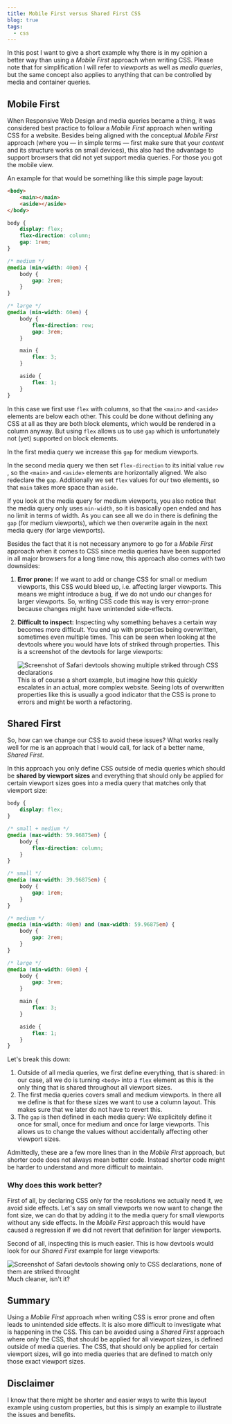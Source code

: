 ```yaml
---
title: Mobile First versus Shared First CSS
blog: true
tags:
  - css
---
```


In this post I want to give a short example why there is in my opinion a better way than using a _Mobile First_ approach when writing CSS. Please note that for simplification I will refer to _viewports_ as well as _media queries_, but the same concept also applies to anything that can be controlled by media and container queries.

## Mobile First

When Responsive Web Design and media queries became a thing, it was considered best practice to follow a _Mobile First_ approach when writing CSS for a website. Besides being aligned with the conceptual _Mobile First_ approach (where you — in simple terms — first make sure that your _content_ and its structure works on small devices), this also had the advantage to support browsers that did not yet support media queries. For those you got the mobile view.

An example for that would be something like this simple page layout:

```html
<body>
	<main></main>
	<aside></aside>
</body>
```

```css
body {
	display: flex;
	flex-direction: column;
	gap: 1rem;
}

/* medium */
@media (min-width: 40em) {
	body {
		gap: 2rem;
	}
}

/* large */
@media (min-width: 60em) {
	body {
		flex-direction: row;
		gap: 3rem;
	}

	main {
		flex: 3;
	}

	aside {
		flex: 1;
	}
}
```

In this case we first use `flex` with columns, so that the `<main>` and `<aside>` elements are below each other. This could be done without defining any CSS at all as they are both block elements, which would be rendered in a column anyway. But using `flex` allows us to use `gap` which is unfortunately not (yet) supported on block elements.

In the first media query we increase this `gap` for medium viewports.

In the second media query we then set `flex-direction` to its initial value `row` , so the `<main>` and `<aside>` elements are horizontally aligned. We also redeclare the `gap`. Additionally we set `flex` values for our two elements, so that `main` takes more space than `aside`.

If you look at the media query for medium viewports, you also notice that the media query only uses `min-width`, so it is basically open ended and has no limit in terms of width. As you can see all we do in there is defining the `gap` (for medium viewports), which we then overwrite again in the next media query (for large viewports).

Besides the fact that it is not necessary anymore to go for a _Mobile First_ approach when it comes to CSS since media queries have been supported in all major browsers for a long time now, this approach also comes with two downsides:

1. **Error prone:** If we want to add or change CSS for small or medium viewports, this CSS would bleed up, i.e. affecting larger viewports. This means we might introduce a bug, if we do not undo our changes for larger viewports. So, writing CSS code this way is very error-prone because changes might have unintended side-effects.
2. **Difficult to inspect:** Inspecting why something behaves a certain way becomes more difficult. You end up with properties being overwritten, sometimes even multiple times. This can be seen when looking at the devtools where you would have lots of striked through properties. This is a screenshot of the devtools for large viewports:

   ![Screenshot of Safari devtools showing multiple striked through CSS declarations](devtools-mobile-first.png)
   This is of course a short example, but imagine how this quickly escalates in an actual, more complex website. Seeing lots of overwritten properties like this is usually a good indicator that the CSS is prone to errors and might be worth a refactoring.

## Shared First

So, how can we change our CSS to avoid these issues? What works really well for me is an approach that I would call, for lack of a better name, _Shared First_.

In this approach you only define CSS outside of media queries which should be **shared by viewport sizes** and everything that should only be applied for certain viewport sizes goes into a media query that matches only that viewport size:

```css
body {
	display: flex;
}

/* small + medium */
@media (max-width: 59.96875em) {
	body {
		flex-direction: column;
	}
}

/* small */
@media (max-width: 39.96875em) {
	body {
		gap: 1rem;
	}
}

/* medium */
@media (min-width: 40em) and (max-width: 59.96875em) {
	body {
		gap: 2rem;
	}
}

/* large */
@media (min-width: 60em) {
	body {
		gap: 3rem;
	}

	main {
		flex: 3;
	}

	aside {
		flex: 1;
	}
}
```

Let's break this down:

1. Outside of all media queries, we first define everything, that is shared: in our case, all we do is turning `<body>` into a `flex` element as this is the only thing that is shared throughout all viewport sizes.
2. The first media queries covers small and medium viewports. In there all we define is that for these sizes we want to use a column layout. This makes sure that we later do not have to revert this.
3. The `gap` is then defined in each media query: We explicitely define it once for small, once for medium and once for large viewports. This allows us to change the values without accidentally affecting other viewport sizes.

Admittedly, these are a few more lines than in the _Mobile First_ approach, but shorter code does not always mean better code. Instead shorter code might be harder to understand and more difficult to maintain.

### Why does this work better?

First of all, by declaring CSS only for the resolutions we actually need it, we avoid side effects.
Let's say on small viewports we now want to change the font size, we can do that by adding it to the media query for small viewports without any side effects. In the _Mobile First_ approach this would have caused a regression if we did not revert that definition for larger viewports.

Second of all, inspecting this is much easier. This is how devtools would look for our _Shared First_ example for large viewports:

![Screenshot of Safari devtools showing only to CSS declarations, none of them are striked throught](devtools-shared-first.png)
Much cleaner, isn't it?

## Summary

Using a _Mobile First_ approach when writing CSS is error prone and often leads to unintended side effects. It is also more difficult to investigate what is happening in the CSS.
This can be avoided using a _Shared First_ approach where only the CSS, that should be applied for all viewport sizes, is defined outside of media queries. The CSS, that should only be applied for certain viewport sizes, will go into media queries that are defined to match only those exact viewport sizes.

## Disclaimer

I know that there might be shorter and easier ways to write this layout example using custom properties, but this is simply an example to illustrate the issues and benefits.
